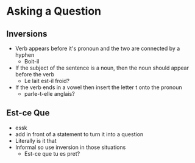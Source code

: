 # Asking a Question

## Inversions

- Verb appears before it's pronoun and the two are connected by a hyphen 
  - Boit-il 
- If the subject of the sentence is a noun, then the noun should appear before the verb
  - Le lait est-il froid?
- If the verb ends in a vowel then insert the letter t onto the pronoun
  - parle-t-elle anglais?

## Est-ce Que

- essk 
- add in front of a statement to turn it into a question
- Literally is it that
- Informal so use inversion in those situations
  - Est-ce que tu es pret? 